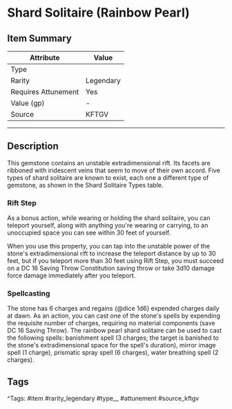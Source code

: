 # Shard Solitaire (Rainbow Pearl)

## Item Summary

| Attribute            | Value                        |
|----------------------|------------------------------|
| Type                 |   |
| Rarity               | Legendary             |
| Requires Attunement  | Yes                |
| Value (gp)           | -    |
| Source               | KFTGV |

---

## Description

This gemstone contains an unstable extradimensional rift. Its facets are ribboned with iridescent veins that seem to move of their own accord. Five types of shard solitaire are known to exist, each one a different type of gemstone, as shown in the Shard Solitaire Types table.

### Rift Step

As a bonus action, while wearing or holding the shard solitaire, you can teleport yourself, along with anything you're wearing or carrying, to an unoccupied space you can see within 30 feet of yourself.

When you use this property, you can tap into the unstable power of the stone's extradimensional rift to increase the teleport distance by up to 30 feet, but if you teleport more than 30 feet using Rift Step, you must succeed on a DC 16 Saving Throw Constitution saving throw or take 3d10 damage force damage immediately after you teleport.

### Spellcasting

The stone has 6 charges and regains {@dice 1d6} expended charges daily at dawn. As an action, you can cast one of the stone's spells by expending the requisite number of charges, requiring no material components (save DC 16 Saving Throw). The rainbow pearl shard solitaire can be used to cast the following spells: banishment spell (3 charges; the target is banished to the stone's extradimensional space for the spell's duration), mirror image spell (1 charge), prismatic spray spell (6 charges), water breathing spell (2 charges).

## Tags

^Tags: #item #rarity_legendary #type__ #attunement #source_kftgv